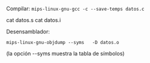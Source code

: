 Compilar:
```mips-linux-gnu-gcc -c --save-temps datos.c```

cat datos.s
cat datos.i

Desensamblador:

```mips-linux-gnu-objdump --syms   -D datos.o```

(la opción --syms muestra la tabla de símbolos)